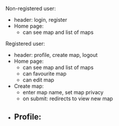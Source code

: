 
Non-registered user:
- header: login, register
- Home page:
  - can see map and list of maps

Registered user:
- header: profile, create map, logout
- Home page:
  - can see map and list of maps
  - can favourite map
  - can edit map
- Create map:
  - enter map name, set map privacy
  - on submit: redirects to view new map
- Profile:
  - 


